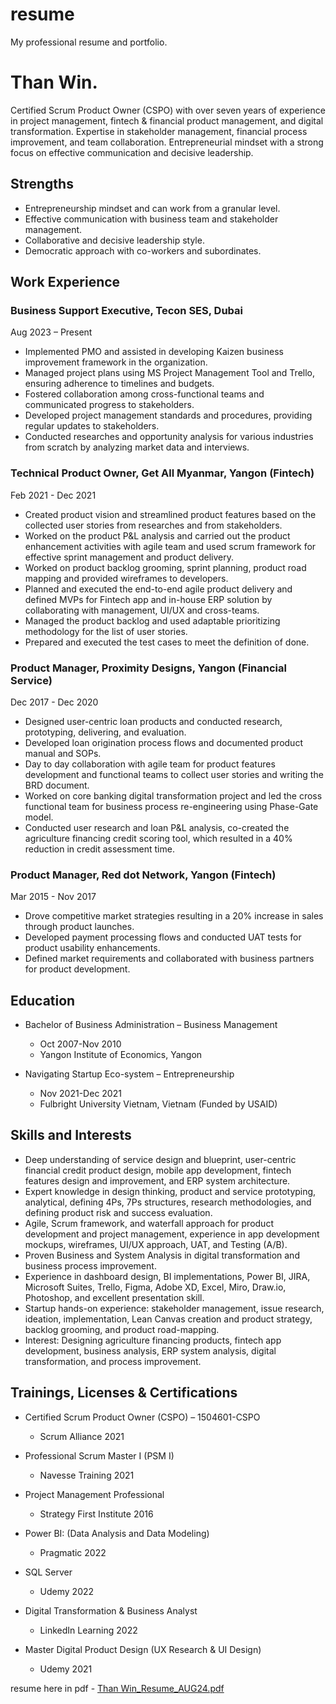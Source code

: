 # resume
My professional resume and portfolio.
# Than Win.
Certified Scrum Product Owner (CSPO) with over seven years of experience in project
management, fintech & financial product management, and digital transformation. Expertise in
stakeholder management, financial process improvement, and team collaboration. Entrepreneurial
mindset with a strong focus on effective communication and decisive leadership.

## Strengths
- Entrepreneurship mindset and can work from a granular level.
- Effective communication with business team and stakeholder management.
- Collaborative and decisive leadership style.
- Democratic approach with co-workers and subordinates.

## Work Experience

### Business Support Executive, Tecon SES, Dubai
Aug 2023 – Present
- Implemented PMO and assisted in developing Kaizen business improvement framework in the
organization.
- Managed project plans using MS Project Management Tool and Trello, ensuring adherence to
timelines and budgets.
- Fostered collaboration among cross-functional teams and communicated progress to
stakeholders.
- Developed project management standards and procedures, providing regular updates to
stakeholders.
- Conducted researches and opportunity analysis for various industries from scratch by
analyzing market data and interviews.

### Technical Product Owner, Get All Myanmar, Yangon (Fintech)
Feb 2021 - Dec 2021
- Created product vision and streamlined product features based on the collected user stories
from researches and from stakeholders.
- Worked on the product P&L analysis and carried out the product enhancement activities with
agile team and used scrum framework for effective sprint management and product delivery.
- Worked on product backlog grooming, sprint planning, product road mapping and provided
wireframes to developers.
- Planned and executed the end-to-end agile product delivery and defined MVPs for Fintech
app and in-house ERP solution by collaborating with management, UI/UX and cross-teams.
- Managed the product backlog and used adaptable prioritizing methodology for the list of user
stories.
- Prepared and executed the test cases to meet the definition of done.

### Product Manager, Proximity Designs, Yangon (Financial Service)
Dec 2017 - Dec 2020
- Designed user-centric loan products and conducted research, prototyping, delivering, and
evaluation.
- Developed loan origination process flows and documented product manual and SOPs.
- Day to day collaboration with agile team for product features development and functional
teams to collect user stories and writing the BRD document.
- Worked on core banking digital transformation project and led the cross functional team for
business process re-engineering using Phase-Gate model.
- Conducted user research and loan P&L analysis, co-created the agriculture financing credit
scoring tool, which resulted in a 40% reduction in credit assessment time.

### Product Manager, Red dot Network, Yangon (Fintech)
Mar 2015 - Nov 2017
- Drove competitive market strategies resulting in a 20% increase in sales through product
launches.
- Developed payment processing flows and conducted UAT tests for product usability
enhancements.
- Defined market requirements and collaborated with business partners for product development.

## Education

- Bachelor of Business Administration – Business Management
  - Oct 2007-Nov 2010
  - Yangon Institute of Economics, Yangon

- Navigating Startup Eco-system – Entrepreneurship
  - Nov 2021-Dec 2021
  - Fulbright University Vietnam, Vietnam (Funded by USAID)

## Skills and Interests
- Deep understanding of service design and blueprint, user-centric financial credit product design, mobile app development, fintech features design and improvement, and ERP system architecture.
- Expert knowledge in design thinking, product and service prototyping, analytical, defining 4Ps, 7Ps structures, research methodologies, and defining product risk and success evaluation.
- Agile, Scrum framework, and waterfall approach for product development and project management, experience in app development mockups, wireframes, UI/UX approach, UAT, and Testing (A/B).
- Proven Business and System Analysis in digital transformation and business process improvement.
- Experience in dashboard design, BI implementations, Power BI, JIRA, Microsoft Suites, Trello, Figma, Adobe XD, Excel, Miro, Draw.io, Photoshop, and excellent presentation skill.
- Startup hands-on experience: stakeholder management, issue research, ideation, implementation, Lean Canvas creation and product strategy, backlog grooming, and product road-mapping.
- Interest: Designing agriculture financing products, fintech app development, business analysis, ERP system analysis, digital transformation, and process improvement.

## Trainings, Licenses & Certifications

- Certified Scrum Product Owner (CSPO) – 1504601-CSPO
  - Scrum Alliance 2021

- Professional Scrum Master I (PSM I)
  - Navesse Training 2021

- Project Management Professional
  - Strategy First Institute 2016
    
- Power BI: (Data Analysis and Data Modeling)
  - Pragmatic 2022

- SQL Server
  - Udemy 2022

- Digital Transformation & Business Analyst
  - LinkedIn Learning 2022

- Master Digital Product Design (UX Research & UI Design)
  - Udemy 2021


 
resume here in pdf - [Than Win_Resume_AUG24.pdf](https://github.com/user-attachments/files/16590639/Than.Win_Resume_AUG24.pdf)


